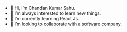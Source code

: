 - 👋 Hi, I’m Chandan Kumar Sahu.
- 👀 I’m always interested to learn new things.
- 🌱 I’m currently learning React Js.
- 💞️ I’m looking to collaborate with a software company.

<!---
chandansahu7777/chandansahu7777 is a ✨ special ✨ repository because its `README.md` (this file) appears on your GitHub profile.
You can click the Preview link to take a look at your changes.
--->
